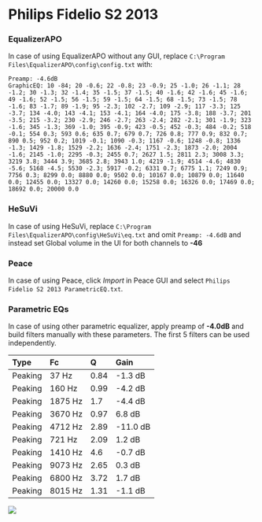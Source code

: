 # Philips Fidelio S2 2013

### EqualizerAPO
In case of using EqualizerAPO without any GUI, replace `C:\Program Files\EqualizerAPO\config\config.txt`
with:
```
Preamp: -4.6dB
GraphicEQ: 10 -84; 20 -0.6; 22 -0.8; 23 -0.9; 25 -1.0; 26 -1.1; 28 -1.2; 30 -1.3; 32 -1.4; 35 -1.5; 37 -1.5; 40 -1.6; 42 -1.6; 45 -1.6; 49 -1.6; 52 -1.5; 56 -1.5; 59 -1.5; 64 -1.5; 68 -1.5; 73 -1.5; 78 -1.6; 83 -1.7; 89 -1.9; 95 -2.3; 102 -2.7; 109 -2.9; 117 -3.3; 125 -3.7; 134 -4.0; 143 -4.1; 153 -4.1; 164 -4.0; 175 -3.8; 188 -3.7; 201 -3.5; 215 -3.2; 230 -2.9; 246 -2.7; 263 -2.4; 282 -2.1; 301 -1.9; 323 -1.6; 345 -1.3; 369 -1.0; 395 -0.9; 423 -0.5; 452 -0.3; 484 -0.2; 518 -0.1; 554 0.3; 593 0.6; 635 0.7; 679 0.7; 726 0.8; 777 0.9; 832 0.7; 890 0.5; 952 0.2; 1019 -0.1; 1090 -0.3; 1167 -0.6; 1248 -0.8; 1336 -1.3; 1429 -1.8; 1529 -2.2; 1636 -2.4; 1751 -2.3; 1873 -2.0; 2004 -1.6; 2145 -1.0; 2295 -0.3; 2455 0.7; 2627 1.5; 2811 2.3; 3008 3.3; 3219 3.8; 3444 3.9; 3685 2.8; 3943 1.0; 4219 -1.9; 4514 -4.6; 4830 -5.6; 5168 -4.5; 5530 -2.3; 5917 -0.2; 6331 0.7; 6775 1.1; 7249 0.9; 7756 0.3; 8299 0.0; 8880 0.0; 9502 0.0; 10167 0.0; 10879 0.0; 11640 0.0; 12455 0.0; 13327 0.0; 14260 0.0; 15258 0.0; 16326 0.0; 17469 0.0; 18692 0.0; 20000 0.0
```

### HeSuVi
In case of using HeSuVi, replace `C:\Program Files\EqualizerAPO\config\HeSuVi\eq.txt` and omit `Preamp:
-4.6dB` and instead set Global volume in the UI for both channels to **-46**

### Peace
In case of using Peace, click *Import* in Peace GUI and select `Philips Fidelio S2 2013 ParametricEQ.txt`.

### Parametric EQs
In case of using other parametric equalizer, apply preamp of **-4.0dB** and build filters manually with
these parameters. The first 5 filters can be used independently.

| Type    | Fc      |    Q | Gain     |
|:--------|:--------|:-----|:---------|
| Peaking | 37 Hz   | 0.84 | -1.3 dB  |
| Peaking | 160 Hz  | 0.99 | -4.2 dB  |
| Peaking | 1875 Hz | 1.7  | -4.4 dB  |
| Peaking | 3670 Hz | 0.97 | 6.8 dB   |
| Peaking | 4712 Hz | 2.89 | -11.0 dB |
| Peaking | 721 Hz  | 2.09 | 1.2 dB   |
| Peaking | 1410 Hz | 4.6  | -0.7 dB  |
| Peaking | 9073 Hz | 2.65 | 0.3 dB   |
| Peaking | 6800 Hz | 3.72 | 1.7 dB   |
| Peaking | 8015 Hz | 1.31 | -1.1 dB  |

![](https://raw.githubusercontent.com/jaakkopasanen/AutoEq/master/results/innerfidelity/sbaf-serious/Philips%20Fidelio%20S2%202013/Philips%20Fidelio%20S2%202013.png)
